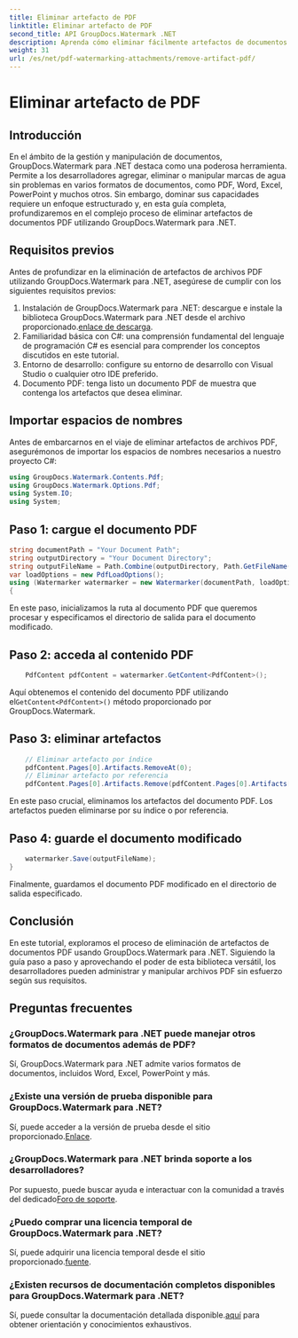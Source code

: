 ```yaml
---
title: Eliminar artefacto de PDF
linktitle: Eliminar artefacto de PDF
second_title: API GroupDocs.Watermark .NET
description: Aprenda cómo eliminar fácilmente artefactos de documentos PDF usando GroupDocs.Watermark para .NET. Domina el proceso paso a paso con nuestro completo tutorial.
weight: 31
url: /es/net/pdf-watermarking-attachments/remove-artifact-pdf/
---
```


# Eliminar artefacto de PDF

## Introducción
En el ámbito de la gestión y manipulación de documentos, GroupDocs.Watermark para .NET destaca como una poderosa herramienta. Permite a los desarrolladores agregar, eliminar o manipular marcas de agua sin problemas en varios formatos de documentos, como PDF, Word, Excel, PowerPoint y muchos otros. Sin embargo, dominar sus capacidades requiere un enfoque estructurado y, en esta guía completa, profundizaremos en el complejo proceso de eliminar artefactos de documentos PDF utilizando GroupDocs.Watermark para .NET.
## Requisitos previos
Antes de profundizar en la eliminación de artefactos de archivos PDF utilizando GroupDocs.Watermark para .NET, asegúrese de cumplir con los siguientes requisitos previos:
1. Instalación de GroupDocs.Watermark para .NET: descargue e instale la biblioteca GroupDocs.Watermark para .NET desde el archivo proporcionado.[enlace de descarga](https://releases.groupdocs.com/Watermark/net/).
2. Familiaridad básica con C#: una comprensión fundamental del lenguaje de programación C# es esencial para comprender los conceptos discutidos en este tutorial.
3. Entorno de desarrollo: configure su entorno de desarrollo con Visual Studio o cualquier otro IDE preferido.
4. Documento PDF: tenga listo un documento PDF de muestra que contenga los artefactos que desea eliminar.

## Importar espacios de nombres
Antes de embarcarnos en el viaje de eliminar artefactos de archivos PDF, asegurémonos de importar los espacios de nombres necesarios a nuestro proyecto C#:
```csharp
using GroupDocs.Watermark.Contents.Pdf;
using GroupDocs.Watermark.Options.Pdf;
using System.IO;
using System;
```
## Paso 1: cargue el documento PDF
```csharp
string documentPath = "Your Document Path";
string outputDirectory = "Your Document Directory";
string outputFileName = Path.Combine(outputDirectory, Path.GetFileName(documentPath));
var loadOptions = new PdfLoadOptions();
using (Watermarker watermarker = new Watermarker(documentPath, loadOptions))
{
```
En este paso, inicializamos la ruta al documento PDF que queremos procesar y especificamos el directorio de salida para el documento modificado.
## Paso 2: acceda al contenido PDF
```csharp
    PdfContent pdfContent = watermarker.GetContent<PdfContent>();
```
 Aquí obtenemos el contenido del documento PDF utilizando el`GetContent<PdfContent>()` método proporcionado por GroupDocs.Watermark.
## Paso 3: eliminar artefactos
```csharp
    // Eliminar artefacto por índice
    pdfContent.Pages[0].Artifacts.RemoveAt(0);
    // Eliminar artefacto por referencia
    pdfContent.Pages[0].Artifacts.Remove(pdfContent.Pages[0].Artifacts[0]);
```
En este paso crucial, eliminamos los artefactos del documento PDF. Los artefactos pueden eliminarse por su índice o por referencia.
## Paso 4: guarde el documento modificado
```csharp
    watermarker.Save(outputFileName);
}
```
Finalmente, guardamos el documento PDF modificado en el directorio de salida especificado.

## Conclusión
En este tutorial, exploramos el proceso de eliminación de artefactos de documentos PDF usando GroupDocs.Watermark para .NET. Siguiendo la guía paso a paso y aprovechando el poder de esta biblioteca versátil, los desarrolladores pueden administrar y manipular archivos PDF sin esfuerzo según sus requisitos.
## Preguntas frecuentes
### ¿GroupDocs.Watermark para .NET puede manejar otros formatos de documentos además de PDF?
Sí, GroupDocs.Watermark para .NET admite varios formatos de documentos, incluidos Word, Excel, PowerPoint y más.
### ¿Existe una versión de prueba disponible para GroupDocs.Watermark para .NET?
 Sí, puede acceder a la versión de prueba desde el sitio proporcionado.[Enlace](https://releases.groupdocs.com/).
### ¿GroupDocs.Watermark para .NET brinda soporte a los desarrolladores?
 Por supuesto, puede buscar ayuda e interactuar con la comunidad a través del dedicado[Foro de soporte](https://forum.groupdocs.com/c/watermark/19).
### ¿Puedo comprar una licencia temporal de GroupDocs.Watermark para .NET?
 Sí, puede adquirir una licencia temporal desde el sitio proporcionado.[fuente](https://purchase.groupdocs.com/temporary-license/).
### ¿Existen recursos de documentación completos disponibles para GroupDocs.Watermark para .NET?
 Sí, puede consultar la documentación detallada disponible.[aquí](https://tutorials.groupdocs.com/Watermark/net/) para obtener orientación y conocimientos exhaustivos.